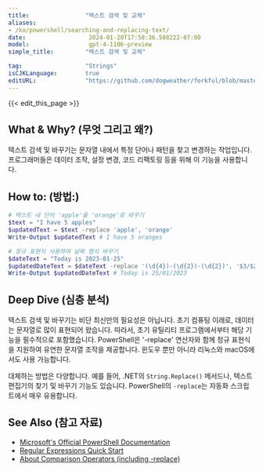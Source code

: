```yaml
---
title:                "텍스트 검색 및 교체"
aliases:
- /ko/powershell/searching-and-replacing-text/
date:                  2024-01-20T17:58:36.508222-07:00
model:                 gpt-4-1106-preview
simple_title:         "텍스트 검색 및 교체"

tag:                  "Strings"
isCJKLanguage:        true
editURL:              "https://github.com/dogweather/forkful/blob/master/content/ko/powershell/searching-and-replacing-text.md"
---
```


{{< edit_this_page >}}

## What & Why? (무엇 그리고 왜?)
텍스트 검색 및 바꾸기는 문자열 내에서 특정 단어나 패턴을 찾고 변경하는 작업입니다. 프로그래머들은 데이터 조작, 설정 변경, 코드 리팩토링 등을 위해 이 기능을 사용합니다.

## How to: (방법:)
```PowerShell
# 텍스트 내 단어 'apple'을 'orange'로 바꾸기
$text = "I have 5 apples"
$updatedText = $text -replace 'apple', 'orange'
Write-Output $updatedText # I have 5 oranges
```

```PowerShell
# 정규 표현식 사용하여 날짜 형식 바꾸기
$dateText = "Today is 2023-01-25"
$updatedDateText = $dateText -replace '(\d{4})-(\d{2})-(\d{2})', '$3/$2/$1'
Write-Output $updatedDateText # Today is 25/01/2023
```

## Deep Dive (심층 분석)
텍스트 검색 및 바꾸기는 비단 최신만의 필요성은 아닙니다. 초기 컴퓨팅 이래로, 데이터는 문자열로 많이 표현되어 왔습니다. 따라서, 초기 유틸리티 프로그램에서부터 해당 기능을 필수적으로 포함했습니다. PowerShell은 '-replace' 연산자와 함께 정규 표현식을 지원하여 유연한 문자열 조작을 제공합니다. 윈도우 뿐만 아니라 리눅스와 macOS에서도 사용 가능합니다. 

대체하는 방법은 다양합니다. 예를 들어, .NET의 `String.Replace()` 메서드나, 텍스트 편집기의 찾기 및 바꾸기 기능도 있습니다. PowerShell의 `-replace`는 자동화 스크립트에서 매우 유용합니다.

## See Also (참고 자료)
- [Microsoft's Official PowerShell Documentation](https://docs.microsoft.com/powershell/)
- [Regular Expressions Quick Start](https://www.regular-expressions.info/quickstart.html)
- [About Comparison Operators (including -replace)](https://docs.microsoft.com/powershell/module/microsoft.powershell.core/about/about_comparison_operators?view=powershell-7.1)
